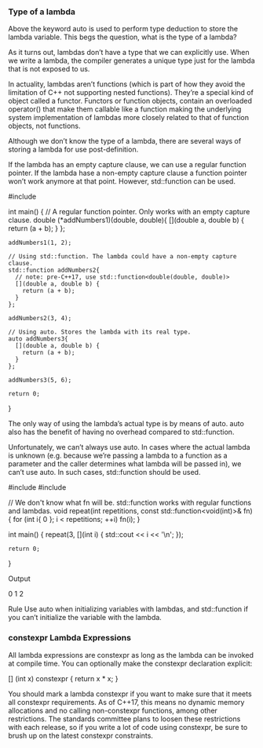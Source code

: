 ### Type of a lambda

Above the keyword auto is used to perform type deduction to store the lambda variable. This begs the question, what is the type of a lambda?

As it turns out, lambdas don’t have a type that we can explicitly use. When we write a lambda, the compiler generates a unique type just for the lambda that is not exposed to us.

In actuality, lambdas aren’t functions (which is part of how they avoid the limitation of C++ not supporting nested functions). They’re a special kind of object called a functor. Functors or function objects, contain an overloaded operator() that make them callable like a function making the underlying system implementation of lambdas more closely related to that of function objects, not functions.

Although we don’t know the type of a lambda, there are several ways of storing a lambda for use post-definition.

If the lambda has an empty capture clause, we can use a regular function pointer. If the lambda hase a non-empty capture clause a function pointer won’t work anymore at that point. However, std::function can be used.

  #include <functional>

  int main()
  {
    // A regular function pointer. Only works with an empty capture clause.
    double (*addNumbers1)(double, double){
      [](double a, double b) {
        return (a + b);
      }
    };

    addNumbers1(1, 2);

    // Using std::function. The lambda could have a non-empty capture clause.
    std::function addNumbers2{
      // note: pre-C++17, use std::function<double(double, double)>
      [](double a, double b) {
        return (a + b);
      }
    };

    addNumbers2(3, 4);

    // Using auto. Stores the lambda with its real type.
    auto addNumbers3{
      [](double a, double b) {
        return (a + b);
      }
    };

    addNumbers3(5, 6);

    return 0;
  }

The only way of using the lambda’s actual type is by means of auto. auto also has the benefit of having no overhead compared to std::function.

Unfortunately, we can’t always use auto. In cases where the actual lambda is unknown (e.g. because we’re passing a lambda to a function as a parameter and the caller determines what lambda will be passed in), we can’t use auto. In such cases, std::function should be used.

  #include <functional>
  #include <iostream>

  // We don't know what fn will be. std::function works with regular functions and lambdas.
  void repeat(int repetitions, const std::function<void(int)>& fn)
  {
    for (int i{ 0 }; i < repetitions; ++i)
      fn(i);
  }

  int main()
  {
    repeat(3, [](int i) {
      std::cout << i << '\n';
    });

    return 0;
  }

Output

  0
  1
  2

Rule
Use auto when initializing variables with lambdas, and std::function if you can’t initialize the variable with the lambda.



### constexpr Lambda Expressions

All lambda expressions are constexpr as long as the lambda can be invoked at compile time. You can optionally make the constexpr declaration explicit:

  [] (int x) constexpr { return x * x; }

You should mark a lambda constexpr if you want to make sure that it meets all constexpr requirements. As of C++17, this means no dynamic memory allocations and no calling non-constexpr functions, among other restrictions. The standards committee plans to loosen these restrictions with each release, so if you write a lot of code using constexpr, be sure to brush up on the latest constexpr constraints.
